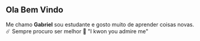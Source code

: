 ## Ola Bem Vindo
Me chamo **Gabriel** sou estudante e gosto muito de aprender coisas novas. ☄️
Sempre procuro ser melhor 🥇
"I kwon you admire me"
